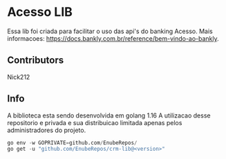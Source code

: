 # Acesso LIB

Essa lib foi criada para facilitar o uso das api's do banking Acesso. 
Mais informacoes: https://docs.bankly.com.br/reference/bem-vindo-ao-bankly.

## Contributors

Nick212

## Info

A biblioteca esta sendo desenvolvida em golang 1.16
A utilizacao desse repositorio e privada e sua distribuicao limitada apenas pelos administradores do projeto.

```python
go env -w GOPRIVATE=github.com/EnubeRepos/ 
go get -u "github.com/EnubeRepos/crm-lib@<version>"
```
